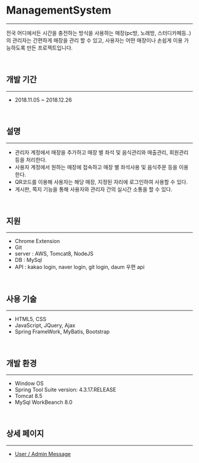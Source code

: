 # ManagementSystem

<hr>

전국 어디에서든 시간을 충전하는 방식을 사용하는 매장(pc방, 노래방, 스터디카페등..)의 관리자는 간편하게 매장을 관리 할 수 있고, 사용자는 어떤 매장이나 손쉽게 이용 가능하도록 만든 프로젝트입니다.

<br>

## 개발 기간

<hr>

 - 2018.11.05 ~ 2018.12.26
 
<br>

## 설명

<hr>

 - 관리자 계정에서 매장을 추가하고 매장 별 좌석 및 음식관리와 매출관리, 회원관리 등을 처리한다.
 - 사용자 계정에서 원하는 매장에 접속하고 매장 별 좌석사용 및 음식주문 등을 이용한다.
 - QR코드를 이용해 사용자는 해당 매장, 지정된 자리에 로그인하여 사용할 수 있다.
 - 게시판, 쪽지 기능을 통해 사용자와 관리자 간의 실시간 소통을 할 수 있다. 

<br>

## 지원

<hr>

 - Chrome Extension
 - Git
 - server : AWS, Tomcat8, NodeJS
 - DB : MySql
 - API : kakao login, naver login, git login, daum 우편 api

<br>

## 사용 기술

<hr>

 - HTML5, CSS
 - JavaScript, JQuery, Ajax
 - Spring FrameWork, MyBatis, Bootstrap 
 
<br>

## 개발 환경

<hr>

 - Window OS
 - Spring Tool Suite version: 4.3.17.RELEASE
 - Tomcat 8.5
 - MySql WorkBeanch 8.0 
 
 <br>
 
## 상세 페이지

<hr>

 - [User / Admin Message](./Readme/Message.md)<br>

